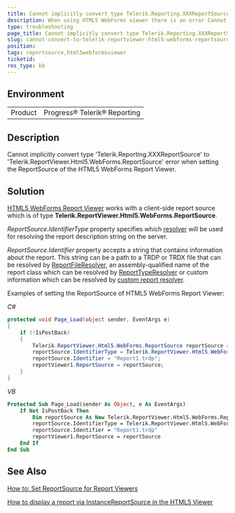 ```yaml
---
title: Cannot implicitly convert type Telerik.Reporting.XXXReportSource to Telerik.ReportViewer.Html5.WebForms.ReportSource
description: When using HTML5 WebForms viewer there is an error Cannot implicitly convert type Telerik.Reporting.XXXReportSource to Telerik.ReportViewer.Html5.WebForms.ReportSource
type: troubleshooting
page_title: Cannot implicitly convert type Telerik.Reporting.XXXReportSource to Telerik.ReportViewer.Html5.WebForms.ReportSource when using HTML5 WebForms report viewer
slug: cannot-convert-to-telerik-reportviewer-html5-webforms-reportsource
position: 
tags: reportsource,html5webformsviewer
ticketid:
res_type: kb
---
```


## Environment
<table>
	<tr>
		<td>Product</td>
		<td>Progress® Telerik® Reporting</td>
	</tr>
</table>


## Description
Cannot implicitly convert type 'Telerik.Reporting.XXXReportSource' to 'Telerik.ReportViewer.Html5.WebForms.ReportSource' error when setting the ReportSource of the HTML5 WebForms Report Viewer.

## Solution
[HTML5 WebForms Report Viewer](https://docs.telerik.com/reporting/webforms-report-viewer-controls-overview) works with a client-side report source which is of type **Telerik.ReportViewer.Html5.WebForms.ReportSource**. 

*ReportSource.IdentifierType* property specifies which [resolver](https://docs.telerik.com/reporting/telerik-reporting-rest-service-report-resolver#overview) will be used for resolving the report description string on the server.

*ReportSource.Identifier* property accepts a string that contains information about the report. This string can be a path to a TRDP or TRDX file that can be resolved by [ReportFileResolver](https://docs.telerik.com/reporting/t-telerik-reporting-services-webapi-reportfileresolver), an assembly-qualified name of the report class which can be resolved by [ReportTypeResolver](https://docs.telerik.com/reporting/t-telerik-reporting-services-webapi-reporttyperesolver) or custom information which can be resolved by [custom report resolver](https://docs.telerik.com/reporting/telerik-reporting-rest-service-report-resolver#custom-report-resolver-implementations).

Examples of setting the ReportSource of HTML5 WebForms Report Viewer:

*C#*
```c#
protected void Page_Load(object sender, EventArgs e)
{
    if (!IsPostBack)
    {
        Telerik.ReportViewer.Html5.WebForms.ReportSource reportSource = new Telerik.ReportViewer.Html5.WebForms.ReportSource();
        reportSource.IdentifierType = Telerik.ReportViewer.Html5.WebForms.IdentifierType.UriReportSource;
        reportSource.Identifier = "Report1.trdp";            
        reportViewer1.ReportSource = reportSource;
    }
}
```

*VB*
```vb
Protected Sub Page_Load(sender As Object, e As EventArgs)
    If Not IsPostBack Then
        Dim reportSource As New Telerik.ReportViewer.Html5.WebForms.ReportSource()
        reportSource.IdentifierType = Telerik.ReportViewer.Html5.WebForms.IdentifierType.UriReportSource
        reportSource.Identifier = "Report1.trdp"
        reportViewer1.ReportSource = reportSource
    End If
End Sub
```

## See Also
[How to: Set ReportSource for Report Viewers](https://docs.telerik.com/reporting/report-sources-viewers)

[How to display a report via InstanceReportSource in the HTML5 Viewer](https://www.telerik.com/support/kb/reporting/details/how-to-display-a-report-via-instancereportsource-in-the-html5-viewer)
